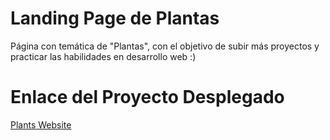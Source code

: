 # Landing Page de Plantas
Página con temática de "Plantas", con el objetivo de subir más proyectos y practicar las habilidades en desarrollo web :)

# Enlace del Proyecto Desplegado

[Plants Website](https://shugardery.github.io/plants-website/)